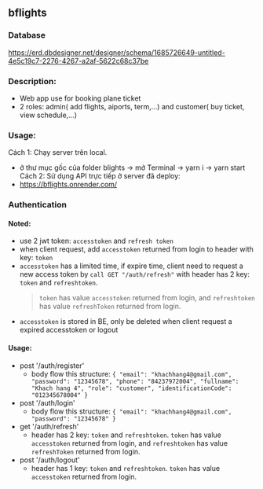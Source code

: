 ## bflights

### Database

https://erd.dbdesigner.net/designer/schema/1685726649-untitled-4e5c19c7-2276-4267-a2af-5622c68c37be

### Description:

-   Web app use for booking plane ticket
-   2 roles: admin( add flights, aiports, term,...) and customer( buy ticket, view schedule,...)

### Usage:
Cách 1: Chạy server trên local.
- ở thư mục gốc của folder blights -> mở Terminal -> yarn i -> yarn start
Cách 2: Sử dụng API trực tiếp ở server đã deploy:
- https://bflights.onrender.com/

### Authentication

#### Noted:

-   use 2 jwt token: `accesstoken` and `refresh token`
-   when client request, add `accesstoken` returned from login to header with key: `token`
-   `accesstoken` has a limited time, if expire time, client need to request a new access token by `call GET "/auth/refresh"` with header has 2 key: `token` and `refreshtoken`.
    > `token` has value `accesstoken` returned from login, and `refreshtoken` has value `refreshToken` returned from login.
-   `accesstoken` is stored in BE, only be deleted when client request a expired accesstoken or logout

#### Usage:

-   post '/auth/register'
    -   body flow this structure:
        `{
  "email": "khachhang4@gmail.com",
  "password": "12345678",
  "phone": "84237972004",
  "fullname": "Khach hang 4",
  "role": "customer",
  "identificationCode": "012345678004"
}`
-   post '/auth/login'
    -   body flow this structure:
        `{
  "email": "khachhang4@gmail.com",
  "password": "12345678"
}`
-   get '/auth/refresh'
    -   header has 2 key: `token` and `refreshtoken`. `token` has value `accesstoken` returned from login, and `refreshtoken` has value `refreshToken` returned from login.
-   post '/auth/logout'
    -   header has 1 key: `token` and `refreshtoken`. `token` has value `accesstoken` returned from login.
